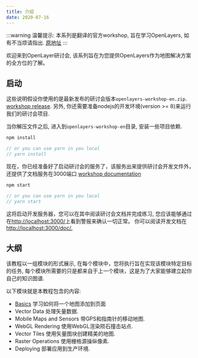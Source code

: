 ```yaml
---
title: 介绍
date: 2020-07-16
---
```


:::warning
温馨提示: 本系列是翻译的官方workshop, 旨在学习OpenLayers, 如有不当烦请指出. [原地址](https://openlayers.org/workshop/en/)
:::

欢迎来到OpenLayer研讨会, 该系列旨在为您提供OpenLayers作为地图解决方案的全方位的了解。

## 启动

这些说明假设你使用的是最新发布的研讨会版本`openlayers-workshop-en.zip`. [workshop release](https://github.com/openlayers/workshop/releases).
另外, 你还需要准备nodejs的开发环境(version >= 8)来运行我们的研讨会项目.

当你解压文件之后, 进入到`openlayers-workshop-en`目录, 安装一些项目依赖.

```js
npm install

// or you can use yarn in you local
// yarn install
```

现在，你已经准备好了启动研讨会的服务了，该服务出来提供研讨会开发文件外，还提供了文档服务在3000端口 [workshop documentation](http://localhost:3000/doc/)

```js
npm start

// or you can use yarn in you local
// yarn start
```

这将启动开发服务器，您可以在其中阅读研讨会文档并完成练习, 您应该能够通过在[http://localhost:3000/](http://localhost:3000/)上看到警报来确认一切正常。
你可以阅读开发文档在[http://localhost:3000/doc/.](http://localhost:3000/doc/.)

## 大纲
该教程以一组模块的形式展示, 在每个模块中，您将执行旨在实现该模块特定目标的任务, 每个模块所需要的只是都来自于上一个模块，这是为了大家能够建立起你自己的知识图谱.

以下模块就是本教程包含的内容:

- [Basics](./ol-ws-basics.md) 学习如何将一个地图添加到页面
- Vector Data 处理矢量数据.
- Mobile Maps and Sensors 带GPS和指南针的移动地图.
- WebGL Rendering 使用WebGL渲染陨石撞击站点.
- Vector Tiles 使用矢量图块创建精美的地图.
- Raster Operations 使用栅格源操纵像素.
- Deploying 部署应用到生产环境.